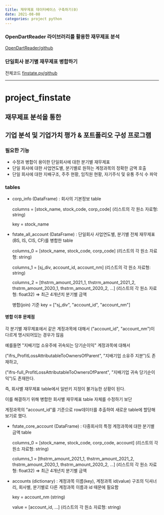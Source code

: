 ```yaml
---
title: 재무제표 데이터베이스 구축하기(0)
date: 2021-08-08
categories: project python 
---
```

### OpenDartReader 라이브러리를 활용한 재무제표 분석  
[OpenDartReader/github](https://github.com/FinanceData/OpenDartReader)  
  
### 단일회사 분기별 재무제표 병합하기 
전체코드 [finstate.py/github](https://github.com/yeonseo-Jung/project_finance/blob/aca4af282fedc2452e5f95f44f3d58ab07d4f09a/finstate.py)  
___

# project_finstate

## 재무제표 분석을 통한 
## 기업 분석 및 기업가치 평가 & 포트폴리오 구성 프로그램

### 필요한 기능

* 수정과 병합이 용이한 단일회사에 대한 분기별 재무제표
* 단일 회사에 대한 사업연도별, 분기별로 원하는 계정과목의 정확한 금액 호출
* 단일 회사에 대한 지배구조, 주주 현황, 임직원 현황,  자기주식 및 유통 주식 수 파악

### tables 
  
* corp_info (DataFrame) : 회사의 기본정보 table  

    columns = [stock_name, stock_code, corp_code] (리스트의 각 원소 자료형: string)

    key = stock_name

* fstate_all_account (DataFrame) : 단일회사 사업연도별, 분기별 전체 재무제표(BS, IS, CIS, CF)를 병합한 table  

    columns_0 = [stock_name, stock_code, corp_code] (리스트의 각 원소 자료형: string)

    columns_1 = [sj_div, account_id, account_nm] (리스트의 각 원소 자료형: string)

    columns_2 = [thstrm_amount_2021_1, thstrm_amount_2021_2, thstrm_amount_2020_1, thstrm_amount_2020_2, ...] (리스트의 각 원소 자료형: float32) ⇒ 최근 4개년치 분기별 금액

    병합(join) 기준 key = ["sj_div", "account_id", "account_nm"]

#### 병합 이후 문제점  
각 분기별 재무제표에서 같은 계정과목에 대해서 ("account_id", "account_nm")이 다르게 명시되어있는 경우가 많음   

예를들면 "지배기업 소유주에 귀속되는 당기순이익" 계정과목에 대해서   

("ifrs_ProfitLossAttributableToOwnersOfParent", "지배기업 소유주 지분")도 존재하고,  

("ifrs-full_ProfitLossAttributableToOwnersOfParent", "지배기업 귀속 당기순이익")도 존재한다.   

즉, 회사별 재무제표 table에서 일반키 지정이 불가능한 상황이 된다.   

이를 해결하기 위해 병합한 회사별 재무제표 table 자체를 수정하기 보단   

계정과목의 "account_id"를 기준으로 row데이터를 추출하여 새로운 table에 할당해보기로 했다.  
  
  
* fstate_core_account (DataFrame) : 다중회사의 특정 계정과목에 대한 분기별 금액 table  

    columns_0 = [stock_name, stock_code, corp_code, account] (리스트의 각 원소 자료형: string)

    columns_1 = [thstrm_amount_2021_1, thstrm_amount_2021_2, thstrm_amount_2020_1, thstrm_amount_2020_2, ...] (리스트의 각 원소 자료형: float32) ⇒ 최근 4개년치 분기별 금액  
      
* accounts (dictionary) : 계정과목 이름(key), 계정과목 id(value) 구조의 딕셔너리, 회사별, 분기별로 다른 계정과목 이름과 id 때문에 필요함  

    key = account_nm (string)  

    value = [account_id, ...] (리스트의 각 원소 자료형: string)
